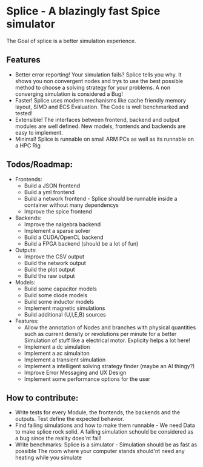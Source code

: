 # Splice - A blazingly fast Spice simulator

The Goal of splice is a better simulation experience.

## Features
  - Better error reporting! Your simulation fails? Splice tells you why. It shows you
  non convergent nodes and trys to use the best possible method to choose a solving
  strategy for your problems. A non converging simulation is considered a Bug!
  - Faster! Splice uses modern mechanisms like cache friendly memory layout, SIMD
  and ECS Evaluation. The Code is well benchmarked and tested!
  - Extensible! The interfaces between frontend, backend and output modules are
  well defined. New models, frontends and backends are easy to implement.
  - Minimal! Splice is runnable on small ARM PCs as well as its runnable on a HPC Rig

## Todos/Roadmap:
  - Frontends:
    - Build a JSON frontend
    - Build a yml frontend
    - Build a network frontend - Splice should be runnable inside a container without
    many dependencys
    - Improve the spice frontend
  - Backends:
    - Improve the nalgebra backend
    - Implement a sparse solver
    - Build a CUDA/OpenCL backend
    - Build a FPGA backend (should be a lot of fun)
  - Outputs:
    - Improve the CSV output
    - Build the network output
    - Build the plot output
    - Build the raw output
  - Models:
    - Build some capacitor models
    - Build some diode models
    - Build some inductor models
    - Implement magnetic simulations
    - Build additional (U,I,E,B) sources
  - Features:
    - Allow the annotation of Nodes and branches with physical quantities such as
    current density or revolutions per minute for a better Simulation of stuff like a
    electrical motor. Explicity helps a lot here!
    - Implement a dc simulation
    - Implement a ac simulaiton
    - Implement a transient simulation
    - Implement a intelligent solving strategy finder (maybe an AI thingy?)
    - Improve Error Messaging and UX Design
    - Implement some performance options for the user

## How to contribute:
  - Write tests for every Module, the frontends, the backends and the outputs.
  Test define the expected behavior.
  - Find failing simulations and how to make them runnable - We need Data to make
  splice rock solid. A failing simulation schould be considered as a bug since the reality does'nt fail!
  - Write benchmarks: Splice is a simulator - Simulation should be as fast as possible
  The room where your computer stands should'nt need any heating while you simulate
